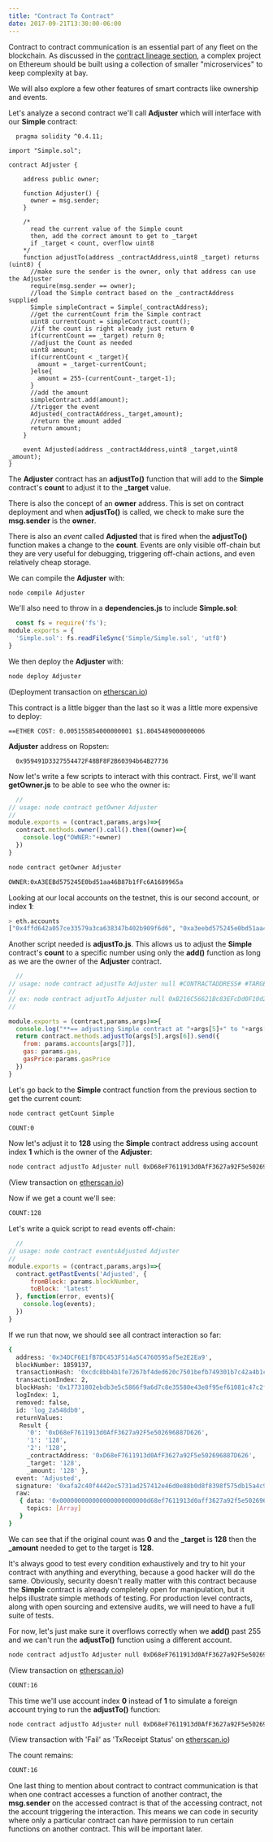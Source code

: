```yaml
---
title: "Contract To Contract"
date: 2017-09-21T13:30:00-06:00
---
```

Contract to contract communication is an essential part of any fleet on the blockchain. As discussed in the <a href="/posts/contractlineage/" target="_blank">contract lineage section</a>, a complex project on Ethereum should be built using a collection of smaller "microservices" to keep complexity at bay.

We will also explore a few other features of smart contracts like ownership and events.

Let's analyze a second contract we'll call **Adjuster** which will interface with our **Simple** contract:

```
  pragma solidity ^0.4.11;

import "Simple.sol";

contract Adjuster {

    address public owner;

    function Adjuster() {
      owner = msg.sender;
    }

    /*
      read the current value of the Simple count
      then, add the correct amount to get to _target
      if _target < count, overflow uint8
    */
    function adjustTo(address _contractAddress,uint8 _target) returns (uint8) {
      //make sure the sender is the owner, only that address can use the Adjuster
      require(msg.sender == owner);
      //load the Simple contract based on the _contractAddress supplied
      Simple simpleContract = Simple(_contractAddress);
      //get the currentCount frim the Simple contract
      uint8 currentCount = simpleContract.count();
      //if the count is right already just return 0
      if(currentCount == _target) return 0;
      //adjust the Count as needed
      uint8 amount;
      if(currentCount < _target){
        amount = _target-currentCount;
      }else{
        amount = 255-(currentCount-_target-1);
      }
      //add the amount
      simpleContract.add(amount);
      //trigger the event
      Adjusted(_contractAddress,_target,amount);
      //return the amount added
      return amount;
    }

    event Adjusted(address _contractAddress,uint8 _target,uint8 _amount);
}

  ```
The **Adjuster** contract has an **adjustTo()** function that will add to the **Simple** contract's **count** to adjust it to the **_target** value.

There is also the concept of an **owner** address. This is set on contract deployment and when **adjustTo()** is called, we check to make sure the **msg.sender** is the **owner**.

There is also an *event* called **Adjusted** that is fired when the **adjustTo()** function makes a change to the **count**. Events are only visible off-chain but they are very useful for debugging, triggering off-chain actions, and even relatively cheap storage.

We can compile the **Adjuster** with:

```bash
node compile Adjuster
```

We'll also need to throw in a **dependencies.js** to include **Simple.sol**:

```javascript
  const fs = require('fs');
module.exports = {
  'Simple.sol': fs.readFileSync('Simple/Simple.sol', 'utf8')
}

  ```
We then deploy the **Adjuster** with:

```bash
node deploy Adjuster
```

(Deployment transaction on <a href="https://ropsten.etherscan.io/tx/0xa9c86370a2d18c185803ce2fa80a10d12c1b7f9293040609fe2cd7ea8d509ae1" target="_blank">etherscan.io</a>)

This contract is a little bigger than the last so it was a little more expensive to deploy:

```
==ETHER COST: 0.005155854000000001 $1.8045489000000006
```

**Adjuster** address on Ropsten:
```
  0x959491D3327554472F48BF8F2B60394b64B27736
  ```
Now let's write a few scripts to interact with this contract. First, we'll want **getOwner.js** to be able to see who the owner is:

```javascript
  //
// usage: node contract getOwner Adjuster
//
module.exports = (contract,params,args)=>{
  contract.methods.owner().call().then((owner)=>{
    console.log("OWNER:"+owner)
  })
}

  ```
```bash
node contract getOwner Adjuster
```

```bash
OWNER:0xA3EEBd575245E0bd51aa46B87b1fFc6A1689965a
```

Looking at our local accounts on the testnet, this is our second account, or index **1**:
```bash
> eth.accounts
["0x4ffd642a057ce33579a3ca638347b402b909f6d6", "0xa3eebd575245e0bd51aa46b87b1ffc6a1689965a"]
```

Another script needed is **adjustTo.js**. This allows us to adjust the **Simple** contract's **count** to a specific number using only the **add()** function as long as we are the owner of the **Adjuster** contract.

```javascript
  //
// usage: node contract adjustTo Adjuster null #CONTRACTADDRESS# #TARGET# #ACCOUNTINDEX#
//
// ex: node contract adjustTo Adjuster null 0xB216C56621Bc83EFcDd0F10d2De3049Cee97eFB4 128 1
//

module.exports = (contract,params,args)=>{
  console.log("**== adjusting Simple contract at "+args[5]+" to "+args[6]+" using account "+params.accounts[args[7]])
  return contract.methods.adjustTo(args[5],args[6]).send({
    from: params.accounts[args[7]],
    gas: params.gas,
    gasPrice:params.gasPrice
  })
}

  ```
Let's go back to the **Simple** contract function from the previous section to get the current count:

```bash
node contract getCount Simple
```

```bash
COUNT:0
```

Now let's adjust it to **128** using the **Simple** contract address using account index **1** which is the owner of the **Adjuster**:

```bash
node contract adjustTo Adjuster null 0xD68eF7611913d0AfF3627a92F5e502696887D626 128 1
```

(View transaction on <a href="https://ropsten.etherscan.io/tx/0xcdc8bb4b1fe7267bf4ded620c7501befb749301b7c42a4b1cb3cb5738dad4c13" target="_blank">etherscan.io</a>)

Now if we get a count we'll see:

```bash
COUNT:128
```

Let's write a quick script to read events off-chain:

```javascript
  //
// usage: node contract eventsAdjusted Adjuster
//
module.exports = (contract,params,args)=>{
  contract.getPastEvents('Adjusted', {
      fromBlock: params.blockNumber,
      toBlock: 'latest'
  }, function(error, events){
    console.log(events);
  })
}

  ```
If we run that now, we should see all contract interaction so far:

```bash
{
  address: '0x34DCF6E1fB7DC453F514a5C4760595af5e2E2Ea9',
  blockNumber: 1859137,
  transactionHash: '0xcdc8bb4b1fe7267bf4ded620c7501befb749301b7c42a4b1cb3cb5738dad4c13',
  transactionIndex: 2,
  blockHash: '0x17731802ebdb3e5c5866f9a6d7c8e35580e43e8f95ef61081c47c2f394f05c8a',
  logIndex: 1,
  removed: false,
  id: 'log_2a548db0',
  returnValues:
   Result {
     '0': '0xD68eF7611913d0AfF3627a92F5e502696887D626',
     '1': '128',
     '2': '128',
     _contractAddress: '0xD68eF7611913d0AfF3627a92F5e502696887D626',
     _target: '128',
     _amount: '128' },
  event: 'Adjusted',
  signature: '0xafa2c40f4442ec5731ad257412e46d0e88b0d8f8398f575db15a4c9192d19e29',
  raw:
   { data: '0x000000000000000000000000d68ef7611913d0aff3627a92f5e502696887d62600000000000000000000000000000000000000000000000000000000000000800000000000000000000000000000000000000000000000000000000000000080',
     topics: [Array]
   }
}
```

We can see that if the original count was **0** and the **_target** is **128** then the **_amount** needed to get to the target is **128**.

It's always good to test every condition exhaustively and try to hit your contract with anything and everything, because a good hacker will do the same. Obviously, security doesn't really matter with this contract because the **Simple** contract is already completely open for manipulation, but it helps illustrate simple methods of testing. For production level contracts, along with open sourcing and extensive audits, we will need to have a full suite of tests.

For now, let's just make sure it overflows correctly when we **add()** past 255 and we can't run the **adjustTo()** function using a different account.

```bash
node contract adjustTo Adjuster null 0xD68eF7611913d0AfF3627a92F5e502696887D626 16 1
```

(View transaction on <a href="https://ropsten.etherscan.io/tx/0xc47dfe8a969b5e77a15d7b89b8313c96215573be6dd859c06067b5a4b4628642" target="_blank">etherscan.io</a>)

```bash
COUNT:16
```

This time we'll use account index **0** instead of **1** to simulate a foreign account trying to run the **adjustTo()** function:

```bash
node contract adjustTo Adjuster null 0xD68eF7611913d0AfF3627a92F5e502696887D626 32 0
```

(View transaction with 'Fail' as 'TxReceipt Status' on <a href="https://ropsten.etherscan.io/tx/0xc89b8bdccefabc5ab77ecfcf8e8d13031d05582658d784206d7e7dc9f263ef9d" target="_blank">etherscan.io</a>)

The count remains:
```bash
COUNT:16
```

One last thing to mention about contract to contract communication is that when one contract accesses a function of another contract, the **msg.sender** on the accessed contract is that of the accessing contract, not the account triggering the interaction. This means we can code in security where only a particular contract can have permission to run certain functions on another contract. This will be important later.

